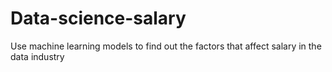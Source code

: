 # Data-science-salary
Use machine learning models to find out the factors that affect salary in the data industry
